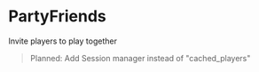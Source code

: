# PartyFriends
Invite players to play together
>Planned:
>Add Session manager instead of "cached_players"